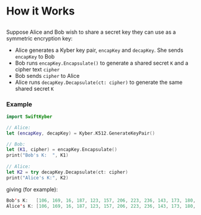 # How it Works

## 

Suppose Alice and Bob wish to share a secret key they can use as a symmetric encryption key:

* Alice generates a Kyber key pair, `encapKey` and `decapKey`. She sends `encapKey` to Bob
* Bob runs `encapKey.Encapsulate()` to generate a shared secret `K` and a cipher text `cipher`
* Bob sends `cipher` to Alice
* Alice runs `decapKey.Decapsulate(ct: cipher)` to generate the same shared secret `K`

### Example

```swift
import SwiftKyber

// Alice:
let (encapKey, decapKey) = Kyber.K512.GenerateKeyPair()

// Bob:
let (K1, cipher) = encapKey.Encapsulate()
print("Bob's K:  ", K1)
    
// Alice:
let K2 = try decapKey.Decapsulate(ct: cipher)
print("Alice's K:", K2)
```
giving (for example):
```swift
Bob's K:   [106, 169, 16, 187, 123, 157, 206, 223, 236, 143, 173, 180, 243, 130, 157, 122, 150, 68, 167, 31, 33, 246, 28, 150, 215, 182, 71, 72, 128, 37, 202, 17]
Alice's K: [106, 169, 16, 187, 123, 157, 206, 223, 236, 143, 173, 180, 243, 130, 157, 122, 150, 68, 167, 31, 33, 246, 28, 150, 215, 182, 71, 72, 128, 37, 202, 17]
```

